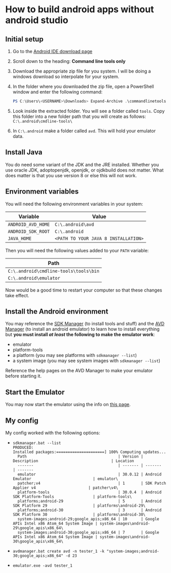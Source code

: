# How to build android apps without android studio

## Initial setup

1. Go to the [Android IDE download page](https://developer.android.com/studio)

2. Scroll down to the heading: **Command line tools only**

3. Download the appropriate zip file for you system. I will be doing a windows download so interpolate for your system.

4. In the folder where you downloaded the zip file, open a PowerShell window and enter the following command: 
    ```powershell
    PS C:\Users\<USERNAME>\Downloads> Expand-Archive .\commandlinetools-<PLATFORM>-<VERSION_NUMBER>_latest.zip
    ```
    
5. Look inside the extracted folder. You will see a folder called `tools`. Copy this folder into a new folder path that you will create as follows: `C:\.android\cmdline-tools\`
   
6. In `C:\.android` make a folder called `avd`. This will hold your emulator data.

## Install Java

You do need some variant of the JDK and the JRE installed. Whether you use oracle JDK, adoptopenjdk, openjdk, or ojdkbuild does not matter. What does matter is that you use version 8 or else this will not work.

## Environment variables

You will need the following environment variables in your system:

| Variable           | Value                                |
| ------------------ | ------------------------------------ |
| `ANDROID_AVD_HOME` | `C:\.android\avd`                    |
| `ANDROID_SDK_ROOT` | `C:\.android`                        |
| `JAVA_HOME`        | `<PATH TO YOUR JAVA 8 INSTALLATION>` |

Then you will need the following values added to your `PATH` variable:

| Path                                  |
| ------------------------------------- |
| `C:\.android\cmdline-tools\tools\bin` |
| `C:\.android\emulator`                |

Now would be a good time to restart your computer so that these changes take effect.

## Install the Android environment

You may reference the [SDK Manager](https://developer.android.com/studio/command-line/sdkmanager) (to install tools and stuff) and the [AVD Manager](https://developer.android.com/studio/command-line/avdmanager) (to install an android emulator) to learn how to install everything but **you must install *at least* the following to make the emulator work**:

- emulator
- platform-tools
- a platform (you may see platforms with `sdkmanager --list`)
- a system image (you may see system images with `sdkmanager --list`)

Reference the help pages on the AVD Manager to make your emulator before starting it.

## Start the Emulator

You may now start the emulator using the info on [this page](https://developer.android.com/studio/run/emulator-commandline).

## My config

My config worked with the following options:

- ```
  sdkmanager.bat --list
  PRODUCED:
  Installed packages:=====================] 100% Computing updates...
    Path                                        | Version | Description                                | Location         
    -------                                     | ------- | -------                                    | -------          
    emulator                                    | 30.0.12 | Android Emulator                           | emulator\        
    patcher;v4                                  | 1       | SDK Patch Applier v4                       | patcher\v4\      
    platform-tools                              | 30.0.4  | Android SDK Platform-Tools                 | platform-tools\  
    platforms;android-29                        | 5       | Android SDK Platform 29                    | platforms\android-29\
    platforms;android-30                        | 3       | Android SDK Platform 30                    | platforms\android-30\
    system-images;android-29;google_apis;x86_64 | 10      | Google APIs Intel x86 Atom_64 System Image | system-images\android-29\google_apis\x86_64\
    system-images;android-30;google_apis;x86_64 | 7       | Google APIs Intel x86 Atom_64 System Image | system-images\android-30\google_apis\x86_64\
  ```

- ```
  avdmanager.bat create avd -n tester_1 -k "system-images;android-30;google_apis;x86_64" -d 23
  ```

- ```
  emulator.exe -avd tester_1
  ```

  